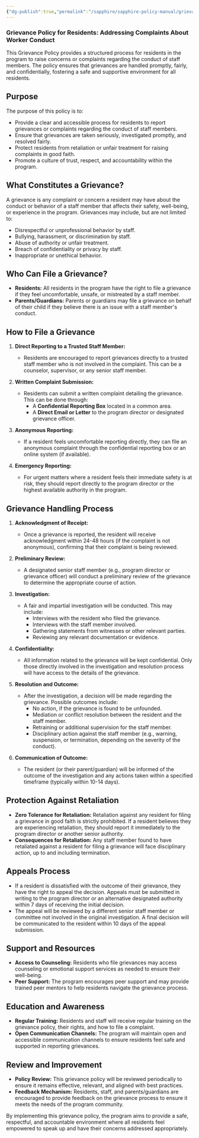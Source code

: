 ```yaml
---
{"dg-publish":true,"permalink":"/sapphire/sapphire-policy-manual/grievance-policy/"}
---
```


### **Grievance Policy for Residents: Addressing Complaints About Worker Conduct**

This Grievance Policy provides a structured process for residents in the program to raise concerns or complaints regarding the conduct of staff members. The policy ensures that grievances are handled promptly, fairly, and confidentially, fostering a safe and supportive environment for all residents.

## **Purpose**

The purpose of this policy is to:

- Provide a clear and accessible process for residents to report grievances or complaints regarding the conduct of staff members.
- Ensure that grievances are taken seriously, investigated promptly, and resolved fairly.
- Protect residents from retaliation or unfair treatment for raising complaints in good faith.
- Promote a culture of trust, respect, and accountability within the program.

## **What Constitutes a Grievance?**

A grievance is any complaint or concern a resident may have about the conduct or behavior of a staff member that affects their safety, well-being, or experience in the program. Grievances may include, but are not limited to:

- Disrespectful or unprofessional behavior by staff.
- Bullying, harassment, or discrimination by staff.
- Abuse of authority or unfair treatment.
- Breach of confidentiality or privacy by staff.
- Inappropriate or unethical behavior.

## **Who Can File a Grievance?**

- **Residents:** All residents in the program have the right to file a grievance if they feel uncomfortable, unsafe, or mistreated by a staff member.
- **Parents/Guardians:** Parents or guardians may file a grievance on behalf of their child if they believe there is an issue with a staff member's conduct.

## **How to File a Grievance**

1. **Direct Reporting to a Trusted Staff Member:**
    
    - Residents are encouraged to report grievances directly to a trusted staff member who is not involved in the complaint. This can be a counselor, supervisor, or any senior staff member.
2. **Written Complaint Submission:**
    
    - Residents can submit a written complaint detailing the grievance. This can be done through:
        - A **Confidential Reporting Box** located in a common area.
        - A **Direct Email or Letter** to the program director or designated grievance officer.
3. **Anonymous Reporting:**
    
    - If a resident feels uncomfortable reporting directly, they can file an anonymous complaint through the confidential reporting box or an online system (if available).
4. **Emergency Reporting:**
    
    - For urgent matters where a resident feels their immediate safety is at risk, they should report directly to the program director or the highest available authority in the program.

## **Grievance Handling Process**

1. **Acknowledgment of Receipt:**
    
    - Once a grievance is reported, the resident will receive acknowledgment within 24-48 hours (if the complaint is not anonymous), confirming that their complaint is being reviewed.
2. **Preliminary Review:**
    
    - A designated senior staff member (e.g., program director or grievance officer) will conduct a preliminary review of the grievance to determine the appropriate course of action.
3. **Investigation:**
    
    - A fair and impartial investigation will be conducted. This may include:
        - Interviews with the resident who filed the grievance.
        - Interviews with the staff member involved.
        - Gathering statements from witnesses or other relevant parties.
        - Reviewing any relevant documentation or evidence.
4. **Confidentiality:**
    
    - All information related to the grievance will be kept confidential. Only those directly involved in the investigation and resolution process will have access to the details of the grievance.
5. **Resolution and Outcome:**
    
    - After the investigation, a decision will be made regarding the grievance. Possible outcomes include:
        - No action, if the grievance is found to be unfounded.
        - Mediation or conflict resolution between the resident and the staff member.
        - Retraining or additional supervision for the staff member.
        - Disciplinary action against the staff member (e.g., warning, suspension, or termination, depending on the severity of the conduct).
6. **Communication of Outcome:**
    
    - The resident (or their parent/guardian) will be informed of the outcome of the investigation and any actions taken within a specified timeframe (typically within 10-14 days).

## **Protection Against Retaliation**

- **Zero Tolerance for Retaliation:** Retaliation against any resident for filing a grievance in good faith is strictly prohibited. If a resident believes they are experiencing retaliation, they should report it immediately to the program director or another senior authority.
- **Consequences for Retaliation:** Any staff member found to have retaliated against a resident for filing a grievance will face disciplinary action, up to and including termination.

## **Appeals Process**

- If a resident is dissatisfied with the outcome of their grievance, they have the right to appeal the decision. Appeals must be submitted in writing to the program director or an alternative designated authority within 7 days of receiving the initial decision.
- The appeal will be reviewed by a different senior staff member or committee not involved in the original investigation. A final decision will be communicated to the resident within 10 days of the appeal submission.

## **Support and Resources**

- **Access to Counseling:** Residents who file grievances may access counseling or emotional support services as needed to ensure their well-being.
- **Peer Support:** The program encourages peer support and may provide trained peer mentors to help residents navigate the grievance process.

## **Education and Awareness**

- **Regular Training:** Residents and staff will receive regular training on the grievance policy, their rights, and how to file a complaint.
- **Open Communication Channels:** The program will maintain open and accessible communication channels to ensure residents feel safe and supported in reporting grievances.

## **Review and Improvement**

- **Policy Review:** This grievance policy will be reviewed periodically to ensure it remains effective, relevant, and aligned with best practices.
- **Feedback Mechanism:** Residents, staff, and parents/guardians are encouraged to provide feedback on the grievance process to ensure it meets the needs of the program community.

By implementing this grievance policy, the program aims to provide a safe, respectful, and accountable environment where all residents feel empowered to speak up and have their concerns addressed appropriately.